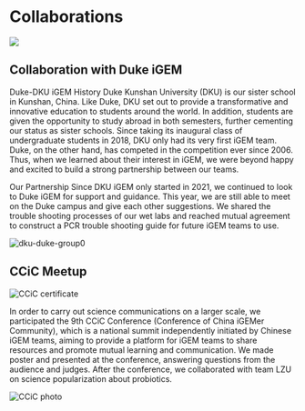 <div class="h1-bg">
    <h1 class>Collaborations</h1>
    <img src="https://static.igem.wiki/teams/4161/wiki/collab-title.jpg" />
</div>

## Collaboration with Duke iGEM

Duke-DKU iGEM History
Duke Kunshan University (DKU) is our sister school in Kunshan, China. Like Duke, DKU set out to provide a transformative and innovative education to students around the world. In addition, students are given the opportunity to study abroad in both semesters, further cementing our status as sister schools. Since taking its inaugural class of undergraduate students in 2018, DKU only had its very first iGEM team. Duke, on the other hand, has competed in the competition ever since 2006. Thus, when we learned about their interest in iGEM, we were beyond happy and excited to build a strong partnership between our teams.

Our Partnership
Since DKU iGEM only started in 2021, we continued to look to Duke iGEM for support and guidance. This year, we are still able to meet on the Duke campus and give each other suggestions. We shared the trouble shooting processes of our wet labs and reached mutual agreement to construct a PCR trouble shooting guide for future iGEM teams to use. 

![dku-duke-group0](https://static.igem.wiki/teams/4161/wiki/dku-duke-group0.jpeg)


## CCiC Meetup

![CCiC certificate](https://static.igem.wiki/teams/4161/wiki/dkucciccertificate.jpg)

In order to carry out science communications on a larger scale, we participated
the 9th CCiC Conference (Conference of China iGEMer Community), which is a
national summit independently initiated by Chinese iGEM teams, aiming to
provide a platform for iGEM teams to share resources and promote mutual
learning and communication. We made poster and presented at the conference,
answering questions from the audience and judges. After the conference, we
collaborated with team LZU on science popularization about probiotics.

![CCiC photo](https://static.igem.wiki/teams/4161/wiki/ccic-meeting.png)



